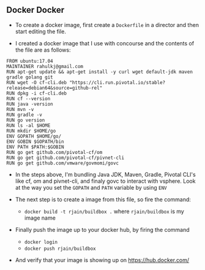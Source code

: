 Docker Docker
---

- To create a docker image, first create a `Dockerfile` in a director and then start editing the file.

- I created a docker image that I use with concourse and the contents of the file are as follows:
```
FROM ubuntu:17.04
MAINTAINER rahulkj@gmail.com
RUN apt-get update && apt-get install -y curl wget default-jdk maven gradle golang git
RUN wget -O cf-cli.deb "https://cli.run.pivotal.io/stable?release=debian64&source=github-rel"
RUN dpkg -i cf-cli.deb
RUN cf --version
RUN java -version
RUN mvn -v
RUN gradle -v
RUN go version
RUN ls -al $HOME
RUN mkdir $HOME/go
ENV GOPATH $HOME/go/
ENV GOBIN $GOPATH/bin
ENV PATH $PATH:$GOBIN
RUN go get github.com/pivotal-cf/om
RUN go get github.com/pivotal-cf/pivnet-cli
RUN go get github.com/vmware/govmomi/govc
```

- In the steps above, I'm bundling Java JDK, Maven, Gradle, Pivotal CLI's like cf, om and pivnet-cli, and finaly govc to interact with vsphere. Look at the way you set the `GOPATH` and `PATH` variable by using `ENV`

- The next step is to create a image from this file, so fire the command:
  - `docker build -t rjain/buildbox .` where `rjain/buildbox` is my image name

- Finally push the image up to your docker hub, by firing the command
  - `docker login`
  - `docker push rjain/buildbox`

- And verify that your image is showing up on https://hub.docker.com/
